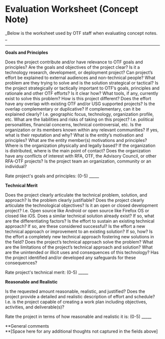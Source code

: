 # Evaluation Worksheet \(Concept Note\)

_Below is the worksheet used by OTF staff when evaluating concept notes. _

---

**Goals and Principles**

Does the project contribute and/or have relevance to OTF goals and principles? Are the goals and objectives of the project clear? Is it a technology research, development, or deployment project? Can project’s effort be explained to external audiences and non-technical people? What problem are they trying to solve and is the solution strategical or tactical? Is the project strategically or tactically important to OTF’s goals, principles and rationale and other OTF efforts? Is it clear how? What tools, if any, currently exist to solve this problem? How is this project different? Does the effort have any overlap with existing OTF and/or USG supported projects? Is the overlap complementary or duplicative? If complementary, can it be explained clearly? I.e. geographic focus, technology, organization profile, etc. What are the liabilities and risks of taking on this project? I.e. political personalities, financial concerns, technical controversial, etc. Is the organization or its members known within any relevant communities? If yes, what is their reputation and why? What is the entity’s motivation and principles? What are the entity member\(s\) motivations and principles? Where is the organization physically and legally based? If the organization is distributed, where is the main point of contact? Does the organization have any conflicts of interest with RFA, OTF, the Advisory Council, or other RFA-OTF projects? Is the project team an organization, community or an individual?

Rate project's goals and principles: \(0-5\) \_\_\_\_\_

**Technical Merit**

Does the project clearly articulate the technical problem, solution, and approach? Is the problem clearly justifiable? Does the project clearly articulate the technological objectives? Is it an open or closed development project? I.e. Open source like Android or open source like Firefox OS or closed like iOS. Does a similar technical solution already exist? If so, what are the differentiating factors? Is the effort to sustain an existing technical approach? If so, are these considered successful? Is the effort a new technical approach or improvement to an existing solution? If so, how? Is the effort a completely new technical approach fostering new solutions in the field? Does the project’s technical approach solve the problem? What are the limitations of the project’s technical approach and solution? What are the unintended or illicit uses and consequences of this technology? Has the project identified and/or developed any safeguards for these consequences?

Rate project's technical merit: \(0-5\) \_\_\_\_\_

**Reasonable and Realistic**

Is the requested amount reasonable, realistic, and justified? Does the project provide a detailed and realistic description of effort and schedule? I.e. is the project capable of creating a work plan including objectives, activities, and deliverable\(s\)?

Rate the project in terms of how reasonable and realistic it is: \(0-5\) \_\_\_\_\_

**General comments  
**\[Space here for any additional thoughts not captured in the fields above\]

